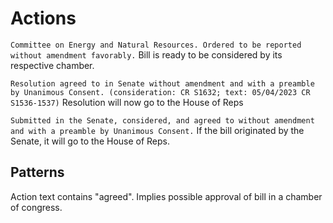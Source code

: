 # Actions

`Committee on Energy and Natural Resources. Ordered to be reported without amendment favorably.`
Bill is ready to be considered by its respective chamber.

`Resolution agreed to in Senate without amendment and with a preamble by Unanimous Consent. (consideration: CR S1632; text: 05/04/2023 CR S1536-1537)`
Resolution will now go to the House of Reps

`Submitted in the Senate, considered, and agreed to without amendment and with a preamble by Unanimous Consent.`
If the bill originated by the Senate, it will go to the House of Reps.


## Patterns

Action text contains "agreed". Implies possible approval of bill in a chamber of congress.
